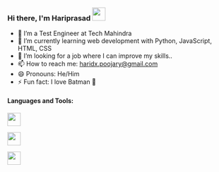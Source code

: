 ### Hi there, I'm Hariprasad <img src="https://raw.githubusercontent.com/MartinHeinz/MartinHeinz/master/wave.gif" width="30px">

- 👷 I’m a Test Engineer at Tech Mahindra
- 🌱 I’m currently learning web development with Python, JavaScript, HTML, CSS
- 💼 I’m looking for a job where I can improve my skills.. 
- 📫 How to reach me: haridx.poojary@gmail.com
- 😄 Pronouns: He/Him
- ⚡ Fun fact: I love Batman 🦇

#### Languages and Tools:
<code><img height="30" src="https://camo.githubusercontent.com/aa96ee3a3352c9c3c2161d3e95698d0885a277ab85d617fe77912627d37a3959/68747470733a2f2f6564656e742e6769746875622e696f2f537570657254696e7949636f6e732f696d616765732f7376672f707974686f6e2e737667"></code>

<code><img height="30" src="https://camo.githubusercontent.com/9496882abd182958bcea4238ab44f7eb8928d7a4144c150f18f6c55ceb9b4490/68747470733a2f2f6564656e742e6769746875622e696f2f537570657254696e7949636f6e732f696d616765732f7376672f6a6176617363726970742e737667"></code>

<code><img height="30" src="https://camo.githubusercontent.com/a499f82c059b2fd21339974a9a7dfe2b72180faa14c9d420c02806c2e9b4362e/68747470733a2f2f6564656e742e6769746875622e696f2f537570657254696e7949636f6e732f696d616765732f7376672f646a616e676f70726f6a6563742e737667"></code>
